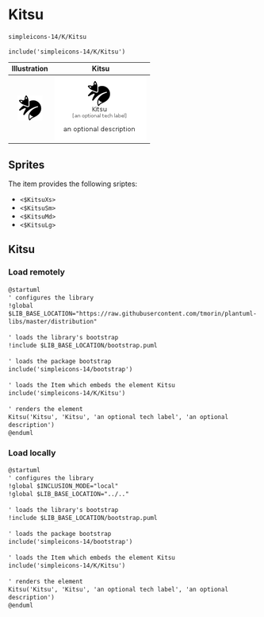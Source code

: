 # Kitsu


```text
simpleicons-14/K/Kitsu
```

```text
include('simpleicons-14/K/Kitsu')
```



| Illustration | Kitsu |
| :---: | :---: |
| ![illustration for Illustration](../../simpleicons-14/K/Kitsu.png) | ![illustration for Kitsu](../../simpleicons-14/K/Kitsu.Local.png) |



## Sprites
The item provides the following sriptes:

- `<$KitsuXs>`
- `<$KitsuSm>`
- `<$KitsuMd>`
- `<$KitsuLg>`





## Kitsu

### Load remotely
```plantuml
@startuml
' configures the library
!global $LIB_BASE_LOCATION="https://raw.githubusercontent.com/tmorin/plantuml-libs/master/distribution"

' loads the library's bootstrap
!include $LIB_BASE_LOCATION/bootstrap.puml

' loads the package bootstrap
include('simpleicons-14/bootstrap')

' loads the Item which embeds the element Kitsu
include('simpleicons-14/K/Kitsu')

' renders the element
Kitsu('Kitsu', 'Kitsu', 'an optional tech label', 'an optional description')
@enduml
```

### Load locally
```plantuml
@startuml
' configures the library
!global $INCLUSION_MODE="local"
!global $LIB_BASE_LOCATION="../.."

' loads the library's bootstrap
!include $LIB_BASE_LOCATION/bootstrap.puml

' loads the package bootstrap
include('simpleicons-14/bootstrap')

' loads the Item which embeds the element Kitsu
include('simpleicons-14/K/Kitsu')

' renders the element
Kitsu('Kitsu', 'Kitsu', 'an optional tech label', 'an optional description')
@enduml
```

